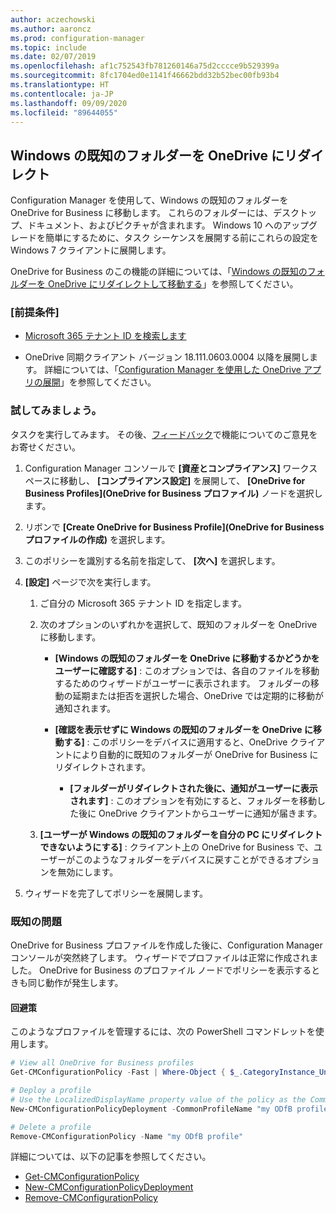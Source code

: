 ```yaml
---
author: aczechowski
ms.author: aaroncz
ms.prod: configuration-manager
ms.topic: include
ms.date: 02/07/2019
ms.openlocfilehash: af1c752543fb781260146a75d2cccce9b529399a
ms.sourcegitcommit: 8fc1704ed0e1141f46662bdd32b52bec00fb93b4
ms.translationtype: HT
ms.contentlocale: ja-JP
ms.lasthandoff: 09/09/2020
ms.locfileid: "89644055"
---
```

## <a name="redirect-windows-known-folders-to-onedrive"></a><a name="bkmk_odfb"></a> Windows の既知のフォルダーを OneDrive にリダイレクト
<!--3556021-->

Configuration Manager を使用して、Windows の既知のフォルダーを OneDrive for Business に移動します。 これらのフォルダーには、デスクトップ、ドキュメント、およびピクチャが含まれます。 Windows 10 へのアップグレードを簡単にするために、タスク シーケンスを展開する前にこれらの設定を Windows 7 クライアントに展開します。 

OneDrive for Business のこの機能の詳細については、「[Windows の既知のフォルダーを OneDrive にリダイレクトして移動する](/onedrive/redirect-known-folders)」を参照してください。


### <a name="prerequisites"></a>[前提条件]

- [Microsoft 365 テナント ID を検索します](/onedrive/find-your-office-365-tenant-id)  

- OneDrive 同期クライアント バージョン 18.111.0603.0004 以降を展開します。 詳細については、「[Configuration Manager を使用した OneDrive アプリの展開](/onedrive/deploy-on-windows)」を参照してください。  


### <a name="try-it-out"></a>試してみましょう。

タスクを実行してみます。 その後、[フィードバック](../../../../understand/find-help.md#product-feedback)で機能についてのご意見をお寄せください。

1. Configuration Manager コンソールで **[資産とコンプライアンス]** ワークスペースに移動し、 **[コンプライアンス設定]** を展開して、 **[OneDrive for Business Profiles]\(OneDrive for Business プロファイル\)** ノードを選択します。  

2. リボンで **[Create OneDrive for Business Profile]\(OneDrive for Business プロファイルの作成\)** を選択します。  

3. このポリシーを識別する名前を指定して、 **[次へ]** を選択します。  

4. **[設定]** ページで次を実行します。

    1. ご自分の Microsoft 365 テナント ID を指定します。  

    2. 次のオプションのいずれかを選択して、既知のフォルダーを OneDrive に移動します。  

        - **[Windows の既知のフォルダーを OneDrive に移動するかどうかをユーザーに確認する]** : このオプションでは、各自のファイルを移動するためのウィザードがユーザーに表示されます。 フォルダーの移動の延期または拒否を選択した場合、OneDrive では定期的に移動が通知されます。  

        - **[確認を表示せずに Windows の既知のフォルダーを OneDrive に移動する]** : このポリシーをデバイスに適用すると、OneDrive クライアントにより自動的に既知のフォルダーが OneDrive for Business にリダイレクトされます。  

            - **[フォルダーがリダイレクトされた後に、通知がユーザーに表示されます]** : このオプションを有効にすると、フォルダーを移動した後に OneDrive クライアントからユーザーに通知が届きます。  

    3. **[ユーザーが Windows の既知のフォルダーを自分の PC にリダイレクトできないようにする]** : クライアント上の OneDrive for Business で、ユーザーがこのようなフォルダーをデバイスに戻すことができるオプションを無効にします。  

5. ウィザードを完了してポリシーを展開します。  


### <a name="known-issue"></a>既知の問題

OneDrive for Business プロファイルを作成した後に、Configuration Manager コンソールが突然終了します。 ウィザードでプロファイルは正常に作成されました。 OneDrive for Business のプロファイル ノードでポリシーを表示するときも同じ動作が発生します。 

#### <a name="workaround"></a>回避策
このようなプロファイルを管理するには、次の PowerShell コマンドレットを使用します。


```PowerShell
# View all OneDrive for Business profiles
Get-CMConfigurationPolicy -Fast | Where-Object { $_.CategoryInstance_UniqueIDs -eq "SettingsAndPolicy:SMS_OneDriveKnownFolderMigrationSettings" }

# Deploy a profile
# Use the LocalizedDisplayName property value of the policy as the CommonProfileName parameter.
New-CMConfigurationPolicyDeployment -CommonProfileName "my ODfB profile" -CollectionName "my collection"

# Delete a profile
Remove-CMConfigurationPolicy -Name "my ODfB profile"
```

詳細については、以下の記事を参照してください。
- [Get-CMConfigurationPolicy](/powershell/module/configurationmanager/get-cmconfigurationpolicy)
- [New-CMConfigurationPolicyDeployment](/powershell/module/ConfigurationManager/New-CMConfigurationPolicyDeployment)
- [Remove-CMConfigurationPolicy](/powershell/module/configurationmanager/remove-cmconfigurationpolicy)